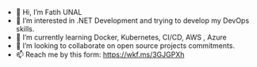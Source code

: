 - 👋 Hi, I’m Fatih UNAL
- 👀 I’m interested in .NET Development and trying to develop my DevOps skills.
- 🌱 I’m currently learning Docker, Kubernetes, CI/CD,  AWS , Azure 
- 💞️ I’m looking to collaborate on open source projects commitments.
- 📫 Reach me by this form: https://wkf.ms/3GJGPXh 
   

<!---
fatihbe25/fatihbe25 is a ✨ special ✨ repository because its `README.md` (this file) appears on your GitHub profile.
You can click the Preview link to take a look at your changes.
--->

